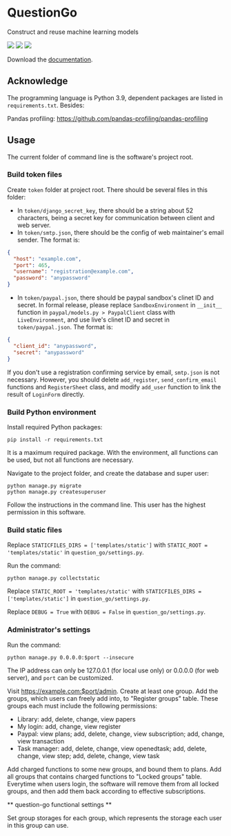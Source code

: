 # QuestionGo
 Construct and reuse machine learning models

![](https://img.shields.io/badge/dependencies-Python%203.8--3.9-blue)
![](https://img.shields.io/badge/dependencies-Django%203.2-green)
![](https://img.shields.io/badge/tests-Chrome%2089--92%20%E2%9C%94-brightgreen)

Download the [documentation](https://github.com/Clixove/Question-Go/releases/download/v0.4.10/default.pdf).

## Acknowledge

The programming language is Python 3.9, dependent packages are listed in `requirements.txt`. Besides:

Pandas profiling: https://github.com/pandas-profiling/pandas-profiling

## Usage

The current folder of command line is the software's project root.

### Build token files

Create `token` folder at project root. There should be several files in this folder:
- In `token/django_secret_key`, there should be a string about 52 characters, being a secret key for communication between client and web server. 
- In `token/smtp.json`, there should be the config of web maintainer's email sender. The format is: 
```json
{
  "host": "example.com",
  "port": 465,
  "username": "registration@example.com",
  "password": "anypassword"
}
```
- In `token/paypal.json`, there should be paypal sandbox's clinet ID and secret. In formal release, please replace `SandboxEnvironment` in `__init__` function in `paypal/models.py > PaypalClient` class with `LiveEnvironment`, and use live's clinet ID and secret in `token/paypal.json`. The format is:
```json
{
  "client_id": "anypassword",
  "secret": "anypassword"
}
```

If you don't use a registration confirming service by email, `smtp.json` is not necessary. However, you should delete `add_register`, `send_confirm_email` functions and `RegisterSheet` class, and modify `add_user` function to link the result of `LoginForm` directly.

### Build Python environment

Install required Python packages:

```
pip install -r requirements.txt
```

It is a maximum required package. With the environment, all functions can be used, but not all functions are necessary.

Navigate to the project folder, and create the database and super user:

```
python manage.py migrate
python manage.py createsuperuser
```

Follow the instructions in the command line. This user has the highest permission in this software.

### Build static files

Replace `STATICFILES_DIRS = ['templates/static']` with `STATIC_ROOT = 'templates/static'` in `question_go/settings.py`.

Run the command: 
```
python manage.py collectstatic
```

Replace `STATIC_ROOT = 'templates/static'` with `STATICFILES_DIRS = ['templates/static']` in `question_go/settings.py`.

Replace `DEBUG = True` with `DEBUG = False` in `question_go/settings.py`.

### Administrator's settings

Run the command: 
```
python manage.py 0.0.0.0:$port --insecure
```
The IP address can only be 127.0.0.1 (for local use only) or 0.0.0.0 (for web server), and `port` can be customized.

Visit https://example.com:$port/admin. Create at least one group. Add the groups, which users can freely add into, to "Register groups" table. These groups each must include the following permissions:
- Library: add, delete, change, view papers
- My login: add, change, view register
- Paypal: view plans; add, delete, change, view subscription; add, change, view transaction
- Task manager: add, delete, change, view openedtask; add, delete, change, view step; add, delete, change, view task

Add charged functions to some new groups, and bound them to plans. Add all groups that contains charged functions to "Locked groups" table. Everytime when users login, the software will remove them from all locked groups, and then add them back according to effective subscriptions.

** question-go functional settings **

Set group storages for each group, which represents the storage each user in this group can use. 
